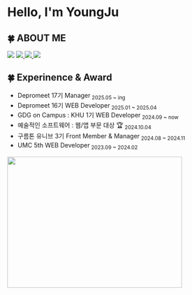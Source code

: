 <h1 align="">Hello, I'm YoungJu </h1>

<h2>🍀 ABOUT ME</h2>

<p>
    <img src="https://img.shields.io/badge/youngju6143@gmail.com-D14836?style=for-the-badge&logo=gmail&logoColor=white" />
  <a href="https://0ju428-blog.vercel.app/">
    <img src="https://img.shields.io/badge/BLOG-A9BCF5?style=for-the-badge&logo=iconify&logoColor=white&link=https://0ju428-blog.vercel.app/"/>
  </a>
  <a href="http://0ju428.notion.site">
    <img src="https://img.shields.io/badge/Resume-%23000000.svg?style=for-the-badge&logo=notion&logoColor=white" />
  </a>
 <a href="https://drive.google.com/drive/u/0/folders/1_9Ip33TAKcuIT7iYZqwkux9tjx0LiT7l">
    <img src="https://img.shields.io/badge/Portfolio-%23000000.svg?style=for-the-badge&logo=files&logoColor=white" />
  </a>
</p>


<h2>🍀 Experinence & Award </h2>
<ul>
  <li>Depromeet 17기 Manager<sub> 2025.05 ~ ing </sub>  </li>
  <li>Depromeet 16기 WEB Developer<sub> 2025.01 ~ 2025.04 </sub>  </li>
  <li>GDG on Campus : KHU 1기 WEB Developer<sub> 2024.09 ~ now </sub>  </li>
  <li>예술적인 소프트웨어 : 웹/앱 부문 대상 🏆 <sub> 2024.10.04</sub>  </li>
  <li>구름톤 유니브 3기 Front Member & Manager<sub> 2024.08 ~ 2024.11 </sub> </li>
  <li>UMC 5th WEB Developer<sub> 2023.09 ~ 2024.02</sub> </li>
</ul>

<div>
  <a href="https://github.com/devxb/gitanimals">
    <img
      src="https://render.gitanimals.org/farms/youngju6143"
      width="400"
      height="300"
    />
  </a>
</div>

